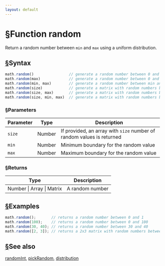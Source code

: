 ```yaml
---
layout: default
---
```


<h1 id="function-random"><a href="#function-random">&sect;</a>Function random</h1>

Return a random number between `min` and `max` using a uniform distribution.


<h2 id="syntax"><a href="#syntax">&sect;</a>Syntax</h2>

```js
math.random()                // generate a random number between 0 and 1
math.random(max)             // generate a random number between 0 and max
math.random(min, max)        // generate a random number between min and max
math.random(size)            // generate a matrix with random numbers between 0 and 1
math.random(size, max)       // generate a matrix with random numbers between 0 and max
math.random(size, min, max)  // generate a matrix with random numbers between min and max
```

<h3 id="parameters"><a href="#parameters">&sect;</a>Parameters</h3>

Parameter | Type | Description
--------- | ---- | -----------
`size` | Number | If provided, an array with `size` number of random values is returned
`min` | Number | Minimum boundary for the random value
`max` | Number | Maximum boundary for the random value

<h3 id="returns"><a href="#returns">&sect;</a>Returns</h3>

Type | Description
---- | -----------
Number &#124; Array &#124; Matrix | A random number


<h2 id="examples"><a href="#examples">&sect;</a>Examples</h2>

```js
math.random();       // returns a random number between 0 and 1
math.random(100);    // returns a random number between 0 and 100
math.random(30, 40); // returns a random number between 30 and 40
math.random([2, 3]); // returns a 2x3 matrix with random numbers between 0 and 1
```


<h2 id="see-also"><a href="#see-also">&sect;</a>See also</h2>

[randomInt](randomInt.html),
[pickRandom](pickRandom.html),
[distribution](distribution.html)


<!-- Note: This file is automatically generated from source code comments. Changes made in this file will be overridden. -->
